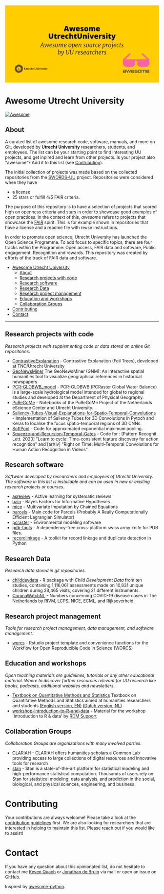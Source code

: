 ![banner.jpg](images/banner.jpg)

# Awesome Utrecht University

[![Awesome](https://cdn.rawgit.com/sindresorhus/awesome/d7305f38d29fed78fa85652e3a63e154dd8e8829/media/badge.svg)](https://github.com/sindresorhus/awesome)

## About

A curated list of awesome research code, software, manuals, and more on Git, developed by **Utrecht University** researchers, students, and employees. The list can be your starting point to find interesting UU projects, and get inpired and learn from other projects. Is your project also "awesome"? Add it to this list (see [Contributing](#contributing)).

The initial collection of projects was made based on the collected repositories from the [SWORDS-UU](https://github.com/UtrechtUniversity/SWORDS-UU) project. Repositories were considered when they have

- a license
- 25 stars or fulfill 4/5 FAIR criteria.

The purpose of this repository is to have a selection of projects that scored high on openness criteria and stars in order to showcase good examples of open practices. In the context of this, *awesome* refers to projects that showcase the [FAIR](https://www.uu.nl/en/research/open-science/tracks/fair-data-and-software) spirit. This is for example shown in repositories that have a license and a readme file with reuse instructions.

In order to promote open science, Utrecht University has launched the Open Science Programme. To add focus to specific topics, there are four tracks within the Programme: Open access, FAIR data and software, Public engagement, Recognition and rewards. This repository was created by efforts of the track of FAIR data and software.

- [Awesome Utrecht University](#awesome-utrecht-university)
  - [About](#about)
  - [Research projects with code](#research-projects-with-code)
  - [Research software](#research-software)
  - [Research Data](#research-data)
  - [Research project management](#research-project-management)
  - [Education and workshops](#education-and-workshops)
  - [Collaboration Groups](#collaboration-groups)
- [Contributing](#contributing)
- [Contact](#contact)

---

## Research projects with code

*Research projects with supplementing code or data stored on online Git repositories.*

- [ContrastiveExplanation](https://github.com/MarcelRobeer/ContrastiveExplanation) - Contrastive Explanation (Foil Trees), developed at TNO/Utrecht University
- [GeoNewsMiner](https://github.com/lorellav/GeoNewsMiner) The GeoNewsMiner (GNM): An interactive spatial humanities tool to visualize geographical references in historical newspapers
- [PCR-GLOBWB_model](https://github.com/UU-Hydro/PCR-GLOBWB_model) - PCR-GLOBWB (PCRaster Global Water Balance) is a large-scale hydrological model intended for global to regional studies and developed at the Department of Physical Geography.
- [PuReGoMe](https://github.com/puregome/notebooks) - Notebooks of the PuReGoMe Project of the Netherlands eScience Center and Utrecht University.
- [Saliency-Tubes-Visual-Explanations-for-Spatio-Temporal-Convolutions](https://github.com/alexandrosstergiou/Saliency-Tubes-Visual-Explanations-for-Spatio-Temporal-Convolutions) - Implementation of Saliency Tubes for 3D Convolutions in Pytoch and Keras to localise the focus spatio-temporal regions of 3D CNNs.
- [SoftPool](https://github.com/alexandrosstergiou/SoftPool) - Code for approximated exponential maximum pooling. 
- [Squeeze-and-Recursion-Temporal-Gates](https://github.com/alexandrosstergiou/Squeeze-and-Recursion-Temporal-Gates) - Code for : [Pattern Recognit. Lett. 2020] "Learn to cycle: Time-consistent feature discovery for action recognition" and [arXiv] "Right on Time: Multi-Temporal Convolutions for Human Action Recognition in Videos".

## Research software

*Software developed by researchers and employees of Utrecht University. The software in this list is installable and can be used in new or existing research projects or courses.*

- [asreview](https://github.com/asreview/asreview) - Active learning for systematic reviews
- [bain](https://github.com/cjvanlissa/bain) - Bayes Factors for Informative Hypotheses
- [mice](https://github.com/amices/mice) - Multivariate Imputation by Chained Equations
- [parcels](https://github.com/OceanParcels/parcels) - Main code for Parcels (Probably A Really Computationally Efficient Lagrangian Simulator)
- [pcraster](https://github.com/pcraster/pcraster) - Environmental modeling software
- [pdb-tools](https://github.com/haddocking/pdb-tools) - A dependency-free cross-platform swiss army knife for PDB files.
- [recordlinkage](https://github.com/J535D165/recordlinkage) - A toolkit for record linkage and duplicate detection in Python

## Research Data

*Research data stored in git repositories.*

- [childdevdata](https://github.com/D-score/childdevdata) - R package with *Child Development Data* from ten studies, containing 1,116,061 assessments made on 10,831 unique children during 28,465 visits, covering 21 different instruments.
- [CoronaWatchNL](https://github.com/J535D165/CoronaWatchNL) - Numbers concerning COVID-19 disease cases in The Netherlands by RIVM, LCPS, NICE, ECML, and Rijksoverheid.

## Research project management

*Tools for research project management, data management, and software management.*

- [worcs](https://github.com/cjvanlissa/worcs) - Rstudio project template and convenience functions for the Workflow for Open Reproducible Code in Science (WORCS)

## Education and workshops

*Open teaching materials are guidelines, tutorials or any other educational material. Where to discover further resources relevant for UU research like books, podcasts, additional websites and newsletters.*

- [Textbook on Quantitative Methods and Statistics](https://github.com/hugoquene/QMS-EN) Textbook on Quantitative Methods and Statistics aimed at humanities researchers and students [(English version, EN)](https://hugoquene.github.io/QMS-EN/) [(Dutch version, NL)](https://hugoquene.github.io/KMS-NL/)
- [workshop-introduction-to-R-and-data](https://github.com/UtrechtUniversity/workshop-introduction-to-R-and-data) - Material for the workshop 'Introduction to R & data' by [RDM Support](https://www.uu.nl/en/research/research-data-management)

## Collaboration Groups

*Collaboration Groups are organizations with many involved parties.*

- [CLARIAH](https://github.com/CLARIAH) - CLARIAH offers humanities scholars a Common Lab providing access to large collections of digital resources and innovative tools for research
- [stan](https://github.com/stan-dev) - Stan is a state-of-the-art platform for statistical modeling and high-performance statistical computation. Thousands of users rely on Stan for statistical modeling, data analysis, and prediction in the social, biological, and physical sciences, engineering, and business.

# Contributing

Your contributions are always welcome! Please take a look at the [contribution guidelines](https://github.com/UtrechtUniversity/awesome-UU/blob/main/CONTRIBUTING.md) first. We are also looking for researchers that are interested in helping to maintain this list. Please reach out if you would like to assist!

# Contact

If you have any question about this opinionated list, do not hesitate to contact me [Keven Quach](mailto:k.quach@uu.nl?subject=[GitHub]%20Awesome-UU) or [Jonathan de Bruin](j.debruin1@uu.nl) via mail or open an issue on GitHub.

Inspired by [awesome-python](https://github.com/vinta/awesome-python).

